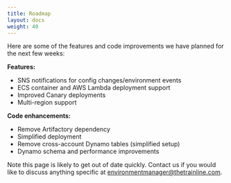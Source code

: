 ```yaml
---
title: Roadmap
layout: docs
weight: 40
---
```


Here are some of the features and code improvements we have planned for the next few weeks:

**Features:**

  -	SNS notifications for config changes/environment events
  -	ECS container and AWS Lambda deployment support
  -	Improved Canary deployments
  -	Multi-region support

**Code enhancements:**

  -	Remove Artifactory dependency
  - Simplified deployment
  -	Remove cross-account Dynamo tables (simplified setup)
  -	Dynamo schema and performance improvements

Note this page is likely to get out of date quickly. Contact us if you would like to discuss anything specific at <environmentmanager@thetrainline.com>.
